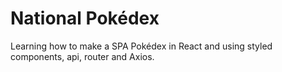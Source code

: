 # National Pokédex

Learning how to make a SPA Pokédex in React and using styled components, api, router and Axios.